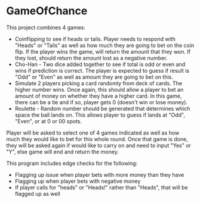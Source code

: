 # GameOfChance
This project combines 4 games:
- Coinflipping to see if heads or tails.  Player needs to respond with "Heads" or "Tails" as well as how much they are going to bet on the coin flip.  If the player wins the game, will return the amount that they won.  If they lost, should return the amount lost as a negative number.
- Cho-Han - Two dice added together to see if total is odd or even and wins if prediction is correct.  The player is expected to guess if result is "Odd" or "Even" as well as amount they are going to bet on this.
- Simulate 2 players picking a card randomly from deck of cards.  The higher number wins.  Once again, this should allow a player to bet an amount of money on whether they have a higher card.  In this game, there can be a tie and if so, player gets 0 (doesn't win or lose money).
- Roulette - Random number should be generated that determines which space the ball lands on.  This allows player to guess if lands at "Odd", "Even", or at 0 or 00 spots.

Player will be asked to select one of 4 games indicated as well as how much they would like to bet for this whole round.  Once that game is done, they will be asked again if would like to carry on and need to input "Yes" or "Y", else game will end and return the money.

This program includes edge checks for the following:
- Flagging up issue when player bets with more money than they have
- Flagging up when player bets with negative money
- If player calls for "heads" or "Heads!" rather than "Heads", that will be flagged up as well
